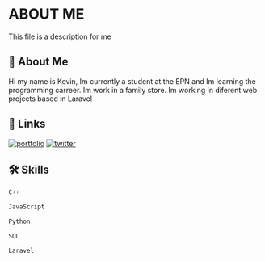 # ABOUT ME

This file is a description for me 


## 🚀 About Me
Hi my name is Kevin, Im currently a student at the EPN and Im learning the programming carreer.
Im work in a family store.
Im working in diferent web projects based in Laravel  



## 🔗 Links
[![portfolio](https://img.shields.io/badge/my_portfolio-000?style=for-the-badge&logo=ko-fi&logoColor=white)](https://github.com/KevinxDx3?tab=repositories)
[![twitter](https://img.shields.io/badge/twitter-1DA1F2?style=for-the-badge&logo=twitter&logoColor=white)](https://twitter.com/kevinxDx3)


## 🛠 Skills
```python
C++

JavaScript

Python

SQL

Laravel
```
